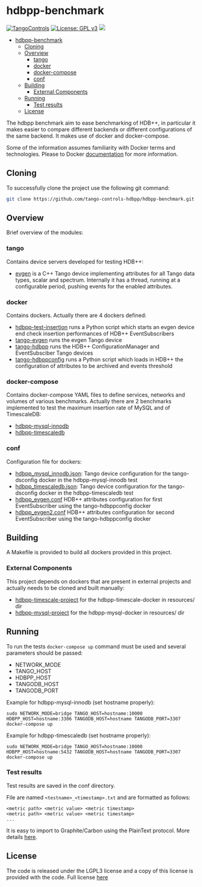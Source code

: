 # hdbpp-benchmark

[![TangoControls](https://img.shields.io/badge/-Tango--Controls-7ABB45.svg?style=flat&logo=%20data%3Aimage%2Fpng%3Bbase64%2CiVBORw0KGgoAAAANSUhEUgAAACAAAAAkCAYAAADo6zjiAAAABHNCSVQICAgIfAhkiAAAAAlwSFlzAAALEwAACxMBAJqcGAAAAsFJREFUWIXtl01IFVEYht9zU%2FvTqOxShLowlOgHykWUGEjUKqiocB1FQURB0KJaRdGiaFM7gzZRLWpTq2olhNQyCtpYCP1gNyIoUTFNnxZzRs8dzvw4Q6564XLnfOf73vedc2a%2BmZEKALgHrC3CUUR8CxZFeEoFalsdM4uLmMgFoIlZLJp3A9ZE4S2oKehhlaR1BTnyg2ocnW%2FxsxEDhbYij4EPVncaeASMAavnS%2FwA8NMaqACNQCew3f4as3KZOYh2SuqTVJeQNiFpn6QGSRVjTH9W%2FiThvcCn6H6n4BvQDvQWFT%2BSIDIFDAKfE3KOAQeBfB0XGPeQvgE67P8ZoB44DvTHmFgJdOQRv%2BUjc%2BavA9siNTWemgfA3TwGquCZ3w8szFIL1ALngIZorndvgJOR0GlP2gtJkzH%2Bd0fGFxW07NqY%2FCrx5QRXcYjbCbmxF1dkBSbi8kpACah3Yi2Sys74cVyxMWY6bk5BTwgRe%2BYlSzLmxNpU3aBeJogk4XWWpJKUeiap3RJYCpQj4QWZDQCuyIAk19Auj%2BAFYGZZjTGjksaBESB8P9iaxUBIaJzjZcCQcwHdj%2BS2Al0xPOeBYYKHk4vfmQ3Y8YkIwRUb7wQGU7j2ePrA1URx93ayd8UpD8klyPbSQfCOMIO05MbI%2BDvwBbjsMdGTwlX21AAMZzEerkaI9zFkP4AeYCPBg6gNuEb6I%2FthFgN1KSQupqzoRELOSed4DGiJala1UmOMr2U%2Bl%2FTWEy9Japa%2Fy41IWi%2FJ3d4%2FkkaAw0Bz3AocArqApwTvet3O3GbgV8qqjAM7bf4N4KMztwTodcYVyelywKSCD5V3xphNXoezuTskNSl4bgxJ6jPGVJJqbN0aSV%2Bd0M0aO7FCs19Jo2lExphXaTkxdRVgQFK7DZVDZ8%2BcpdmQh3wuILh7ut3AEyt%2B51%2BL%2F0cUfwFOX0t0StltmQAAAABJRU5ErkJggg%3D%3D)](http://www.tango-controls.org) [![License: GPL v3](https://img.shields.io/badge/License-GPL%20v3-blue.svg)](https://www.gnu.org/licenses/gpl-3.0) [![](https://img.shields.io/github/release/tango-controls-hdbpp/hdbpp-mysql-project.svg)](https://github.com/tango-controls-hdbpp/hdbpp-mysql-project/releases)

- [hdbpp-benchmark](#hdbpp-benchmark)
  - [Cloning](#Cloning)
  - [Overview](#Overview)
    - [tango](#tango)
    - [docker](#docker)
    - [docker-compose](#docker-compose)
    - [conf](#conf)
  - [Building](#Building)
    - [External Components](#External-Components)
  - [Running](#Running)
      - [Test results](#Test-results)
  - [License](#License)

The hdbpp benchmark aim to ease benchmarking of HDB++, in particular it makes easier to compare different backends or different configurations of the same backend. It makes use of docker and docker-compose.

Some of the information assumes familiarity with Docker terms and technologies. Please to Docker [documentation](https://docs.docker.com/reference/) for more information.

## Cloning 

To successfully clone the project use the following git command:

```bash
git clone https://github.com/tango-controls-hdbpp/hdbpp-benchmark.git
```

## Overview

Brief overview of the modules:

### tango

Contains device servers developed for testing HDB++:
 * [evgen](tango/evgen/) is a C++ Tango device implementing attributes for all Tango data types, scalar and spectrum. Internally it has a thread, running at a configurable period, pushing events for the enabled attributes.

### docker

Contains dockers. Actually there are 4 dockers defined:
* [hdbpp-test-insertion](docker/hdbpp-test-insertion/) runs a Python script which starts an evgen device end check insertion performances of HDB++ EventSubscribers
* [tango-evgen](docker/tango-evgen/) runs the evgen Tango device
* [tango-hdbpp](docker/tango-hdbpp/) runs the HDB++ ConfigurationManager and EventSubsciber Tango devices
* [tango-hdbppconfig](docker/tango-hdbppconfig/) runs a Python script which loads in HDB++ the configuration of attributes to be archived and events threshold

### docker-compose

Contains docker-compose YAML files to define services, networks and volumes of various benchmarks. Actually there are 2 benchmarks implemented to test the maximum insertion rate of MySQL and of TimescaleDB:
* [hdbpp-mysql-innodb](docker-compose/hdbpp-mysql-innodb)
* [hdbpp-timescaledb](docker-compose/hdbpp-timescaledb)

### conf

Configuration file for dockers:
* [hdbpp_mysql_innodb.json](conf/hdbpp_mysql_innodb.json): Tango device configuration for the tango-dsconfig docker in the hdbpp-mysql-innodb test
* [hdbpp_timescaledb.json](conf/hdbpp_timescaledb.json): Tango device configuration for the tango-dsconfig docker in the hdbpp-timescaledb test
* [hdbpp_evgen.conf](conf/hdbpp_evgen.conf) HDB++ attributes configuration for first EventSubscriber using the tango-hdbppconfig docker
* [hdbpp_evgen2.conf](conf/hdbpp_evgen2.conf) HDB++ attributes configuration for second EventSubscriber using the tango-hdbppconfig docker


## Building

A Makefile is provided to build all dockers provided in this project.

### External Components

This project depends on dockers that are present in external projects and actually needs to be cloned and built manually:
* [hdbpp-timescale-project](https://github.com/tango-controls-hdbpp/hdbpp-timescale-project) for the hdbpp-timescale-docker in resources/ dir
* [hdbpp-mysql-project](https://github.com/tango-controls-hdbpp/hdbpp-mysql-project) for the hdbpp-mysql-docker in resources/ dir

## Running
To run the tests ```docker-compose up``` command must be used and several parameters should be passed:
* NETWORK_MODE
* TANGO_HOST
* HDBPP_HOST
* TANGODB_HOST
* TANGODB_PORT

Example for hdbpp-mysql-innodb (set hostname properly):
```
sudo NETWORK_MODE=bridge TANGO_HOST=hostname:10000 HDBPP_HOST=hostname:3306 TANGODB_HOST=hostname TANGODB_PORT=3307 docker-compose up
```

Example for hdbpp-timescaledb (set hostname properly):
```
sudo NETWORK_MODE=bridge TANGO_HOST=hostname:10000 HDBPP_HOST=hostname:5432 TANGODB_HOST=hostname TANGODB_PORT=3307 docker-compose up
```

### Test results

Test results are saved in the conf directory.

File are named ```<testname>_<timestamp>.txt``` and are formatted as follows:

```
<metric path> <metric value> <metric timestamp>
<metric path> <metric value> <metric timestamp>
...
```

It is easy to import to Graphite/Carbon using the PlainText protocol. More details [here](https://graphite.readthedocs.io/en/latest/feeding-carbon.html).

## License

The code is released under the LGPL3 license and a copy of this license is provided with the code. Full license [here](LICENSE.md)
